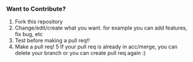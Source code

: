 ### Want to Contribute?

1. Fork this repository
2. Change/edit/create what you want. for example you can add features, fix bug, etc
3. Test before making a pull req!!
4. Make a pull req!
5  If your pull req is already in acc/merge, you can delete your branch or you can create pull req again :)
